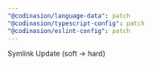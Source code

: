 ```yaml
---
"@codinasion/language-data": patch
"@codinasion/typescript-config": patch
"@codinasion/eslint-config": patch
---
```


Symlink Update (soft -> hard)
